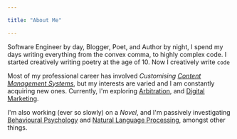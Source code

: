 ```yaml
---

title: "About Me"

---
```


Software Engineer by day, Blogger, Poet, and Author by night, I spend my days writing everything from the convex comma, to highly complex code. I started creatively writing poetry at the age of 10. Now I creatively write <code>code</code>

Most of my professional career has involved *Customising [Content Management Systems](https://en.wikipedia.org/wiki/Content_management_system)*, but my interests are varied and I am constantly acquiring new ones. Currently, I'm exploring [Arbitration](https://en.wikipedia.org/wiki/Arbitration), and [Digital Marketing](https://en.wikipedia.org/wiki/Digital_marketing).

I'm also working (ever so slowly) on a _Novel_, and I'm passively investigating <u>Behavioural Psychology</u> and <u>Natural Language Processing</u>, amongst other things.
